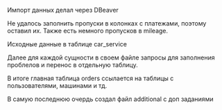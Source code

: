 Импорт данных делал через DBeaver

Не удалось заполнить пропуски в колонках с платежами, поэтому оставил их. Также есть немного пропусков в mileage.

Исходные данные в таблице car_service

Далее для каждой сущности в своем файле запросы для заполнения проблелов и перенос в отдельную таблицу.

В итоге главная таблица orders ссылается на таблицы с пользователями, машинами и тд.

В самую последнюю очердь создал файл additional с доп заданиями 